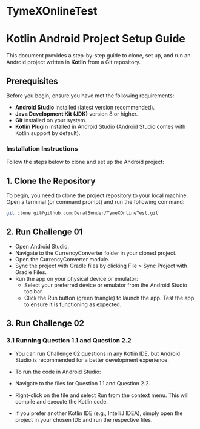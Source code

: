 # TymeXOnlineTest

# Kotlin Android Project Setup Guide

This document provides a step-by-step guide to clone, set up, and run an Android project written in **Kotlin** from a Git repository.

## Prerequisites

Before you begin, ensure you have met the following requirements:

- **Android Studio** installed (latest version recommended).
- **Java Development Kit (JDK)** version 8 or higher.
- **Git** installed on your system.
- **Kotlin Plugin** installed in Android Studio (Android Studio comes with Kotlin support by default).

### Installation Instructions

Follow the steps below to clone and set up the Android project:

## 1. Clone the Repository

To begin, you need to clone the project repository to your local machine. Open a terminal (or command prompt) and run the following command:

```bash
git clone git@github.com:DeratSonder/TymeXOnlineTest.git
```

## 2. Run Challenge 01
- Open Android Studio.
- Navigate to the CurrencyConverter folder in your cloned project.
- Open the CurrencyConverter module.
- Sync the project with Gradle files by clicking File > Sync Project with Gradle Files.
- Run the app on your physical device or emulator:
  + Select your preferred device or emulator from the Android Studio toolbar.
  + Click the Run button (green triangle) to launch the app.
Test the app to ensure it is functioning as expected.

## 3. Run Challenge 02
### 3.1 Running Question 1.1 and Question 2.2
- You can run Challenge 02 questions in any Kotlin IDE, but Android Studio is recommended for a better development experience.

- To run the code in Android Studio:

- Navigate to the files for Question 1.1 and Question 2.2.
- Right-click on the file and select Run from the context menu. This will compile and execute the Kotlin code.
- If you prefer another Kotlin IDE (e.g., IntelliJ IDEA), simply open the project in your chosen IDE and run the respective files.

